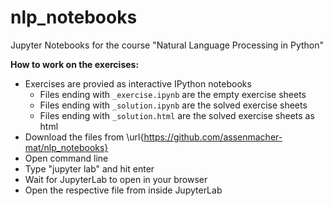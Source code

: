# nlp_notebooks
Jupyter Notebooks for the course "Natural Language Processing in Python"

__How to work on the exercises:__ 

- Exercises are provied as interactive IPython notebooks
    + Files ending with ``_exercise.ipynb`` are the empty exercise sheets
    + Files ending with ``_solution.ipynb`` are the solved exercise sheets
    + Files ending with ``_solution.html`` are the solved exercise sheets as html
- Download the files from \url{https://github.com/assenmacher-mat/nlp_notebooks}
- Open command line
- Type "jupyter lab" and hit enter
- Wait for JupyterLab to open in your browser
- Open the respective file from inside JupyterLab